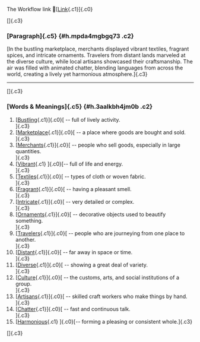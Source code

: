 The Workflow link
👏[[Link](https://www.google.com/url?q=http://www.google.com&sa=D&source=editors&ust=1757836079669231&usg=AOvVaw2-QdgQ7MpaJb1aBWmnEcXU){.c1}]{.c0}

[]{.c3}

### [Paragraph]{.c5} {#h.mpda4mgbgq73 .c2}

[In the bustling marketplace, merchants displayed vibrant textiles,
fragrant spices, and intricate ornaments. Travelers from distant lands
marveled at the diverse culture, while local artisans showcased their
craftsmanship. The air was filled with animated chatter, blending
languages from across the world, creating a lively yet harmonious
atmosphere.]{.c3}

------------------------------------------------------------------------

[]{.c3}

### [Words & Meanings]{.c5} {#h.3aalkbh4jm0b .c2}

1.  [[Bustling](https://www.google.com/url?q=http://www.google.com&sa=D&source=editors&ust=1757836079669968&usg=AOvVaw2YC4kdbiDuFkkM-4cX0vvE){.c1}]{.c0}[ --
    full of lively activity.\
    ]{.c3}
2.  [[Marketplace](https://www.google.com/url?q=http://www.google.com&sa=D&source=editors&ust=1757836079670114&usg=AOvVaw3E6Nt7o7h4TX8oyJ181kkc){.c1}]{.c0}[ --
    a place where goods are bought and sold.\
    ]{.c3}
3.  [[Merchants](https://www.google.com/url?q=http://www.google.com&sa=D&source=editors&ust=1757836079670244&usg=AOvVaw3DdUbArsJ74OQKisygbWk9){.c1}]{.c0}[ --
    people who sell goods, especially in large quantities.\
    ]{.c3}
4.  [[Vibrant](https://www.google.com/url?q=http://www.google.com&sa=D&source=editors&ust=1757836079670377&usg=AOvVaw35OOExSOv1XwXmfn5MwrUc){.c1}
    ]{.c0}[-- full of life and energy.\
    ]{.c3}
5.  [[Textiles](https://www.google.com/url?q=http://www.google.com&sa=D&source=editors&ust=1757836079670497&usg=AOvVaw3BgC8s7aECKf24SeSuF7q8){.c1}]{.c0}[ --
    types of cloth or woven fabric.\
    ]{.c3}
6.  [[Fragrant](https://www.google.com/url?q=http://www.google.com&sa=D&source=editors&ust=1757836079670630&usg=AOvVaw0r8ZHPzVeaAVwVoClrmxJZ){.c1}]{.c0}[ --
    having a pleasant smell.\
    ]{.c3}
7.  [[Intricate](https://www.google.com/url?q=http://www.google.com&sa=D&source=editors&ust=1757836079670738&usg=AOvVaw3-yDUsV5eSmUpqSFTT6sTZ){.c1}]{.c0}[ --
    very detailed or complex.\
    ]{.c3}
8.  [[Ornaments](https://www.google.com/url?q=http://www.google.com&sa=D&source=editors&ust=1757836079670861&usg=AOvVaw3vSTJN2MpZI6lLEUZIBRm2){.c1}]{.c0}[ --
    decorative objects used to beautify something.\
    ]{.c3}
9.  [[Travelers](https://www.google.com/url?q=http://www.google.com&sa=D&source=editors&ust=1757836079670996&usg=AOvVaw2krAtSJj4GqT89tEFE1Faq){.c1}]{.c0}[ --
    people who are journeying from one place to another.\
    ]{.c3}
10. [[Distant](https://www.google.com/url?q=http://www.google.com&sa=D&source=editors&ust=1757836079671148&usg=AOvVaw2Ydyk2YfMGHs6Mr3F38J00){.c1}]{.c0}[ --
    far away in space or time.\
    ]{.c3}
11. [[Diverse](https://www.google.com/url?q=http://www.google.com&sa=D&source=editors&ust=1757836079671258&usg=AOvVaw06HRS2Oq7lsLKgnxVkranF){.c1}]{.c0}[ --
    showing a great deal of variety.\
    ]{.c3}
12. [[Culture](https://www.google.com/url?q=http://www.google.com&sa=D&source=editors&ust=1757836079671370&usg=AOvVaw08B2mq9uo_PnoGpMOuWyRq){.c1}]{.c0}[ --
    the customs, arts, and social institutions of a group.\
    ]{.c3}
13. [[Artisans](https://www.google.com/url?q=http://www.google.com&sa=D&source=editors&ust=1757836079671500&usg=AOvVaw2OdTny7R8E8Xx8JwAbqiO0){.c1}]{.c0}[ --
    skilled craft workers who make things by hand.\
    ]{.c3}
14. [[Chatter](https://www.google.com/url?q=http://www.google.com&sa=D&source=editors&ust=1757836079671625&usg=AOvVaw0O8tfWokfLBo6H29eAXFgW){.c1}]{.c0}[ --
    fast and continuous talk.\
    ]{.c3}
15. [[Harmonious](https://www.google.com/url?q=http://www.google.com&sa=D&source=editors&ust=1757836079671748&usg=AOvVaw2h5nDuaQkBBPRrx4TGeaSX){.c1}
    ]{.c0}[-- forming a pleasing or consistent whole.]{.c3}

[]{.c3}
